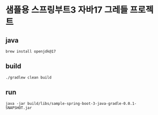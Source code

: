 # 샘플용 스프링부트3 자바17 그레들 프로젝트

## java
```shell
brew install openjdk@17
```

## build
```shell
./gradlew clean build
```

## run
```shell
java -jar build/libs/sample-spring-boot-3-java-gradle-0.0.1-SNAPSHOT.jar
```


